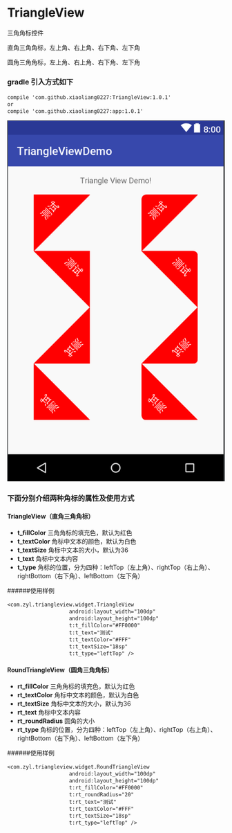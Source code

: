 # TriangleView

三角角标控件

直角三角角标，左上角、右上角、右下角、左下角

圆角三角角标，左上角、右上角、右下角、左下角

### gradle 引入方式如下
~~~
compile 'com.github.xiaoliang0227:TriangleView:1.0.1'
or
compile 'com.github.xiaoliang0227:app:1.0.1'
~~~

![image](https://github.com/xiaoliang0227/TriangleView/blob/master/screen_shot.png)

### 下面分别介绍两种角标的属性及使用方式
#### TriangleView（直角三角角标）
- **t_fillColor** 三角角标的填充色，默认为红色
- **t_textColor** 角标中文本的颜色，默认为白色
- **t_textSize** 角标中文本的大小，默认为36
- **t_text** 角标中文本内容
- **t_type** 角标的位置，分为四种：leftTop（左上角）、rightTop（右上角）、rightBottom（右下角）、leftBottom（左下角）

######使用样例
~~~
<com.zyl.triangleview.widget.TriangleView
                    android:layout_width="100dp"
                    android:layout_height="100dp"
                    t:t_fillColor="#FF0000"
                    t:t_text="测试"
                    t:t_textColor="#FFF"
                    t:t_textSize="18sp"
                    t:t_type="leftTop" />
~~~



#### RoundTriangleView（圆角三角角标）
- **rt_fillColor** 三角角标的填充色，默认为红色
- **rt_textColor** 角标中文本的颜色，默认为白色
- **rt_textSize** 角标中文本的大小，默认为36
- **rt_text** 角标中文本内容
- **rt_roundRadius** 圆角的大小
- **rt_type** 角标的位置，分为四种：leftTop（左上角）、rightTop（右上角）、rightBottom（右下角）、leftBottom（左下角）

######使用样例
~~~
<com.zyl.triangleview.widget.RoundTriangleView
                    android:layout_width="100dp"
                    android:layout_height="100dp"
                    t:rt_fillColor="#FF0000"
                    t:rt_roundRadius="20"
                    t:rt_text="测试"
                    t:rt_textColor="#FFF"
                    t:rt_textSize="18sp"
                    t:rt_type="leftTop" />
~~~

